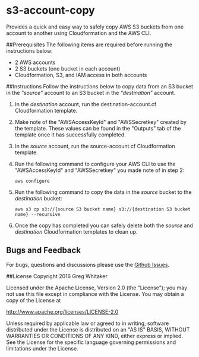s3-account-copy
===
Provides a quick and easy way to safely copy AWS S3 buckets from one account to another using Cloudformation and the AWS CLI.

##Prerequisites
The following items are required before running the instructions below:

* 2 AWS accounts
* 2 S3 buckets (one bucket in each account)
* Cloudformation, S3, and IAM access in both accounts

##Instructions
Follow the instructions below to copy data from an S3 bucket in the *"source"* account to an S3 bucket in the *"destination"* account.

1. In the *destination* account, run the destination-account.cf Cloudformation template.

2. Make note of the "AWSAccessKeyId" and "AWSSecretkey" created by the template.  These values can be found in the "Outputs" tab of the template once it has successfully completed.

3. In the *source* account, run the source-account.cf Cloudformation template.

4. Run the following command to configure your AWS CLI to use the "AWSAccessKeyId" and "AWSSecretkey" you made note of in step 2:

	```
	aws configure
	```

5. Run the following command to copy the data in the *source* bucket to the *destination* bucket:

	```
	aws s3 cp s3://{source S3 bucket name} s3://{destination S3 bucket name} --recursive
	```

6. Once the copy has completed you can safely delete both the *source* and *destination* Cloudformation templates to clean up.

## Bugs and Feedback
For bugs, questions and discussions please use the [Github Issues](https://github.com/gregwhitaker/s3-account-copy/issues).

##License
Copyright 2016 Greg Whitaker

Licensed under the Apache License, Version 2.0 (the "License"); you may not use this file except in compliance with the License. You may obtain a copy of the License at

http://www.apache.org/licenses/LICENSE-2.0

Unless required by applicable law or agreed to in writing, software distributed under the License is distributed on an "AS IS" BASIS, WITHOUT WARRANTIES OR CONDITIONS OF ANY KIND, either express or implied. See the License for the specific language governing permissions and limitations under the License.
